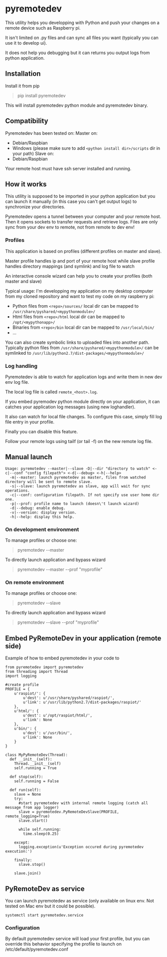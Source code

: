 # pyremotedev
This utility helps you developping with Python and push your changes on a remote device such as Raspberry pi.

It isn't limited on .py files and can sync all files you want (typically you can use it to develop ui).

It does not help you debugging but it can returns you output logs from python application.

## Installation
Install it from pip
> pip install pyremotedev

This will install pyremotedev python module and pyremotedev binary.

## Compatibility
Pyremotedev has been tested on:
Master on:
  *  Debian/Raspbian
  *  Windows (please make sure to add ```<python install dir>/scripts``` dir in your path)
Slave on:
  *  Debian/Raspbian

Your remote host must have ssh server installed and running.

## How it works
This utility is supposed to be imported in your python application but you can launch it manually (in this case you can't get output logs) to synchronize your directories.

Pyremotedev opens a tunnel between your computer and your remote host. Then it opens sockets to transfer requests and retrieve logs. Files are only sync from your dev env to remote, not from remote to dev env!

### Profiles
This application is based on profiles (different profiles on master and slave).

Master profile handles ip and port of your remote host while slave profile handles directory mappings (and symlink) and log file to watch

An interactive console wizard can help you to create your profiles (both master and slave)

Typical usage: I'm developping my application on my desktop computer from my cloned repository and want to test my code on my raspberry pi:
*  Python files from ```<repo>/sources/``` local dir can be mapped to ```/usr/share/pyshared/<mypythonmodule>/```
*  Html files from ```<repo>/html``` local dir can be mapped to ```/opt/<mypythonapp>/```
*  Binaries from ```<repo>/bin``` local dir can be mapped to ```/usr/local/bin/```
*  ...

You can also create symbolic links to uploaded files into another path. Typically python files from ```/usr/share/pyshared/<mypythonmodule>/``` can be symlinked to ```/usr/lib/python2.7/dist-packages/<mypythonmodule>/```

### Log handling
Pyremotedev is able to watch for application logs and write them in new dev env log file.

The local log file is called ```remote_<host>.log```.
 
If you embed pyremodev python module directly on your application, it can catches your application log messages (using new loghandler).

It also can watch for local file changes. To configure this case, simply fill log file entry in your profile.

Finally you can disable this feature.

Follow your remote logs using tailf (or tail -f) on the new remote log file.

## Manual launch
```
Usage: pyremotedev --master|--slave -D|--dir "directory to watch" <-c|--conf "config filepath"> <-d|--debug> <-h|--help>
  -m|--master: launch pyremotedev as master, files from watched directory will be sent to remote slave.
  -s|--slave: launch pyremotedev as slave, app will wait for sync operations.
  -c|--conf: configuration filepath. If not specify use user home dir one.
  -p|--prof: profile name to launch (doesn\'t launch wizard)
  -d|--debug: enable debug.
  -v|--version: display version.
  -h|--help: display this help.
```

### On development environment
To manage profiles or choose one:
> pyremotedev --master

To directly launch application and bypass wizard
> pyremotedev --master --prof "myprofile"

### On remote environment
To manage profiles or choose one:
> pyremotedev --slave

To directly launch application and bypass wizard
> pyremotedev --slave --prof "myprofile"

## Embed PyRemoteDev in your application (remote side)
Example of how to embed pyremotedev in your code to 
```
from pyremotedev import pyremotedev
from threading import Thread
import logging

#create profile
PROFILE = {
    u'raspiot/': {
        u'dest': u'/usr/share/pyshared/raspiot/',
        u'link': u'/usr/lib/python2.7/dist-packages/raspiot/'
    },
    u'html/': {
        u'dest': u'/opt/raspiot/html/',
        u'link': None
    },
    u'bin/': {
        u'dest': u'/usr/bin/',
        u'link': None
    }
}

class MyPyRemoteDev(Thread):
  def __init__(self):
    Thread.__init__(self)
    self.running = True
    
  def stop(self):
    self.running = False
    
  def run(self):
    slave = None
    try:
      #start pyremotedev with internal remote logging (catch all message from app logger)
      slave = pyremotedev.PyRemoteDevSlave(PROFILE, remote_logging=True)
      slave.start()

      while self.running:
        time.sleep(0.25)

    except:
      logging.exception(u'Exception occured during pyremotedev execution:')

    finally:
      slave.stop()

    slave.join()
```

## PyRemoteDev as service
You can launch pyremotedev as service (only available on linux env. Not tested on Mac env but it could be possible).
```
systemctl start pyremotedev.service
```

### Configuration
By default pyremotedev service will load your first profile, but you can override this behavior specifying the profile to launch on /etc/default/pyremotedev.conf
